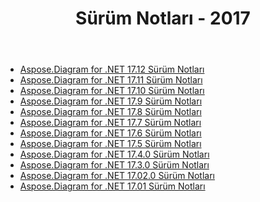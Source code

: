 ﻿---
title: Sürüm Notları - 2017
type: docs
weight: 40
url: /tr/net/release-notes-2017/
---
- [Aspose.Diagram for .NET 17.12 Sürüm Notları](/diagram/tr/net/aspose-diagram-for-net-17-12-release-notes/)
- [Aspose.Diagram for .NET 17.11 Sürüm Notları](/diagram/tr/net/aspose-diagram-for-net-17-11-release-notes/)
- [Aspose.Diagram for .NET 17.10 Sürüm Notları](/diagram/tr/net/aspose-diagram-for-net-17-10-release-notes/)
- [Aspose.Diagram for .NET 17.9 Sürüm Notları](/diagram/tr/net/aspose-diagram-for-net-17-9-release-notes/)
- [Aspose.Diagram for .NET 17.8 Sürüm Notları](/diagram/tr/net/aspose-diagram-for-net-17-8-release-notes/)
- [Aspose.Diagram for .NET 17.7 Sürüm Notları](/diagram/tr/net/aspose-diagram-for-net-17-7-release-notes/)
- [Aspose.Diagram for .NET 17.6 Sürüm Notları](/diagram/tr/net/aspose-diagram-for-net-17-6-release-notes/)
- [Aspose.Diagram for .NET 17.5 Sürüm Notları](/diagram/tr/net/aspose-diagram-for-net-17-5-release-notes/)
- [Aspose.Diagram for .NET 17.4.0 Sürüm Notları](/diagram/tr/net/aspose-diagram-for-net-17-4-0-release-notes/)
- [Aspose.Diagram for .NET 17.3.0 Sürüm Notları](/diagram/tr/net/aspose-diagram-for-net-17-3-0-release-notes/)
- [Aspose.Diagram for .NET 17.02.0 Sürüm Notları](/diagram/tr/net/aspose-diagram-for-net-17-02-0-release-notes/)
- [Aspose.Diagram for .NET 17.01 Sürüm Notları](/diagram/tr/net/aspose-diagram-for-net-17-01-release-notes/)
